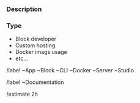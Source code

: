 ### Description

<!-- Add a textual description of the missing documentation. -->

### Type

<!-- What type of documentation is missing? -->

- Block developer
- Custom hosting
- Docker imags usage
- etc…

<!-- Remove the labels that don’t apply. -->

/label ~App ~Block ~CLI ~Docker ~Server ~Studio

/label ~Documentation

/estimate 2h
